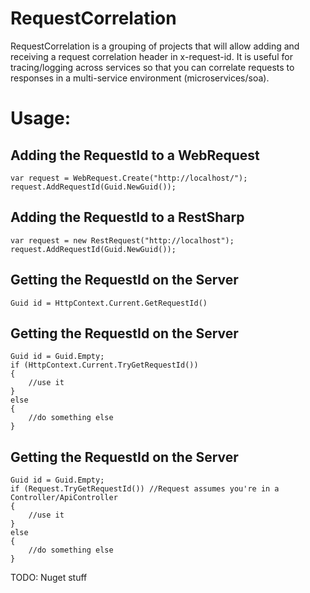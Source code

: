 # RequestCorrelation

RequestCorrelation is a grouping of projects that will allow adding and receiving a request correlation header in x-request-id.  It is useful for tracing/logging across services so that you can correlate requests to responses in a multi-service environment (microservices/soa).

# Usage:
## Adding the RequestId to a WebRequest

	var request = WebRequest.Create("http://localhost/");
	request.AddRequestId(Guid.NewGuid());

## Adding the RequestId to a RestSharp 
	var request = new RestRequest("http://localhost");
	request.AddRequestId(Guid.NewGuid());

## Getting the RequestId on the Server
	Guid id = HttpContext.Current.GetRequestId()

## Getting the RequestId on the Server
	Guid id = Guid.Empty;
	if (HttpContext.Current.TryGetRequestId())
	{
		//use it
	}
	else 
	{ 
		//do something else
	}

## Getting the RequestId on the Server
	Guid id = Guid.Empty;
	if (Request.TryGetRequestId()) //Request assumes you're in a Controller/ApiController
	{
		//use it
	}
	else 
	{ 
		//do something else
	}


TODO: Nuget stuff